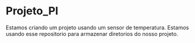 # Projeto_PI
Estamos criando um projeto usando um sensor de temperatura. Estamos usando esse repositorio para armazenar diretorios do nosso projeto.
